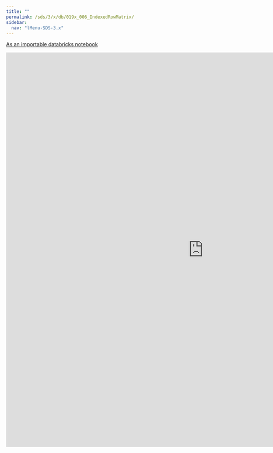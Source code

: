 ```yaml
---
title: ""
permalink: /sds/3/x/db/019x_006_IndexedRowMatrix/
sidebar:
  nav: "lMenu-SDS-3.x"
---
```


[As an importable databricks notebook](https://lamastex.github.io/scalable-data-science/sds/3/x/db/019x_006_IndexedRowMatrix.html)

<iframe src="https://lamastex.github.io/scalable-data-science/sds/3/x/db/019x_006_IndexedRowMatrix.html" width="1080" height="1080" frameborder="0"></iframe>

